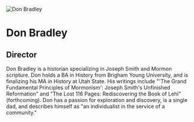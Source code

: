 ![Don Bradley](assets/don-bradley.png)
# Don Bradley
## Director
Don Bradley is a historian specializing in Joseph Smith and Mormon scripture. Don holds a BA in History from Brigham Young University, and is finalizing his MA in History at Utah State. His writings include "'The Grand Fundamental Principles of Mormonism': Joseph Smith's Unfinished Reformation" and "The Lost 116 Pages: Rediscovering the Book of Lehi" (forthcoming). Don has a passion for exploration and discovery, is a single dad, and describes himself as "an individualist in the service of a community."
